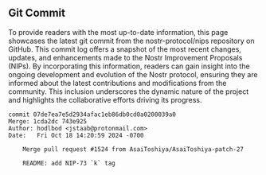## Git Commit
To provide readers with the most up-to-date information, this page showcases the latest git commit from the nostr-protocol/nips repository on GitHub. This commit log offers a snapshot of the most recent changes, updates, and enhancements made to the Nostr Improvement Proposals (NIPs). By incorporating this information, readers can gain insight into the ongoing development and evolution of the Nostr protocol, ensuring they are informed about the latest contributions and modifications from the community. This inclusion underscores the dynamic nature of the project and highlights the collaborative efforts driving its progress.

```shell
commit 07de7ea7e5d2934afac1eb86db0cd0a0200039a0
Merge: 1cda2dc 743e925
Author: hodlbod <jstaab@protonmail.com>
Date:   Fri Oct 18 14:20:59 2024 -0700

    Merge pull request #1524 from AsaiToshiya/AsaiToshiya-patch-27
    
    README: add NIP-73 `k` tag
```
